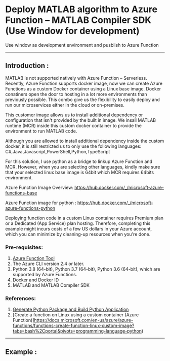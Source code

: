 # Deploy MATLAB algorithm to Azure Function – MATLAB Compiler SDK (Use Window for development)
Use window as development environment and pusblish to Azure Function

---

## Introduction :

MATLAB is not supported natively with Azure Function – Serverless. Recently, Azure Function supports docker image, now we can create Azure Functions as a custom Docker container using a Linux base image. Docker conatiners open the door to hosting in a lot more environments than previously possible. This combo give us the flexibility to easily deploy and run our microservices either in the cloud or on-premises.

This customer image allows us to install additional dependency or configuration that isn't provided by the built in image. We insall MATLAB runtime (MCR) inside this custom docker container to provide the environment to run MATLAB code.

Although you are allowed to install additional dependency inside the custom docker, it is still restricted us to only use the following languages: C#,Java,Javascript,PowerShell,Python,TypeScript

For this solution, I use python as a bridge to linkup Azure Function and MCR. However, when you are selecting other languages, kindly make sure that your selected linux base image is 64bit which MCR requires 64bits environment.

Azure Function Image Overview:
https://hub.docker.com/_/microsoft-azure-functions-base

Azure Function image for python :
https://hub.docker.com/_/microsoft-azure-functions-python

Deploying function code in a custom Linux container requires Premium plan or a Dedicated (App Service) plan hosting. Therefore, completing this example might incurs costs of a few US dollars in your Azure account, which you can minimize by cleaning-up resources when you're done.


### Pre-requisites:
1) [Azure Function Tool](https://docs.microsoft.com/en-us/azure/azure-functions/functions-run-local?tabs=windows%2Ccsharp%2Cbash#v2)
2) The Azure CLI version 2.4 or later.
3) Python 3.8 (64-bit), Python 3.7 (64-bit), Python 3.6 (64-bit), which are supported by Azure Functions.
4) Docker and Docker ID
5) MATLAB and MATLAB Compiler SDK

### References:
1) [Generate Python Package and Build Python Application](https://www.mathworks.com/help/compiler_sdk/gs/create-a-python-application-with-matlab-code.htmll)
2) [Create a function on Linux using a custom container (Azure Function)]https://docs.microsoft.com/en-us/azure/azure-functions/functions-create-function-linux-custom-image?tabs=bash%2Cportal&pivots=programming-language-python)

---

## Example :


